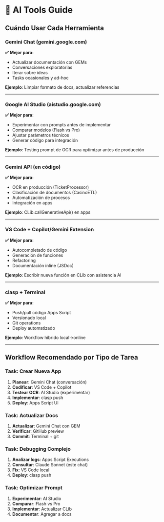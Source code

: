 # 🤖 AI Tools Guide

## Cuándo Usar Cada Herramienta

### Gemini Chat (gemini.google.com)
**✅ Mejor para:**
- Actualizar documentación con GEMs
- Conversaciones exploratorias
- Iterar sobre ideas
- Tasks ocasionales y ad-hoc

**Ejemplo**: Limpiar formato de docs, actualizar referencias

---

### Google AI Studio (aistudio.google.com)
**✅ Mejor para:**
- Experimentar con prompts antes de implementar
- Comparar modelos (Flash vs Pro)
- Ajustar parámetros técnicos
- Generar código para integración

**Ejemplo**: Testing prompt de OCR para optimizar antes de producción

---

### Gemini API (en código)
**✅ Mejor para:**
- OCR en producción (TicketProcessor)
- Clasificación de documentos (CasinoETL)
- Automatización de procesos
- Integración en apps

**Ejemplo**: CLib.callGenerativeApi() en apps

---

### VS Code + Copilot/Gemini Extension
**✅ Mejor para:**
- Autocompletado de código
- Generación de funciones
- Refactoring
- Documentación inline (JSDoc)

**Ejemplo**: Escribir nueva función en CLib con asistencia AI

---

### clasp + Terminal
**✅ Mejor para:**
- Push/pull código Apps Script
- Versionado local
- Git operations
- Deploy automatizado

**Ejemplo**: Workflow híbrido local→online

---

## Workflow Recomendado por Tipo de Tarea

### Task: Crear Nueva App
1. **Planear**: Gemini Chat (conversación)
2. **Codificar**: VS Code + Copilot
3. **Testear OCR**: AI Studio (experimentar)
4. **Implementar**: clasp push
5. **Deploy**: Apps Script UI

### Task: Actualizar Docs
1. **Actualizar**: Gemini Chat con GEM
2. **Verificar**: GitHub preview
3. **Commit**: Terminal + git

### Task: Debugging Complejo
1. **Analizar logs**: Apps Script Executions
2. **Consultar**: Claude Sonnet (este chat)
3. **Fix**: VS Code local
4. **Deploy**: clasp push

### Task: Optimizar Prompt
1. **Experimentar**: AI Studio
2. **Comparar**: Flash vs Pro
3. **Implementar**: Actualizar CLib
4. **Documentar**: Agregar a docs
